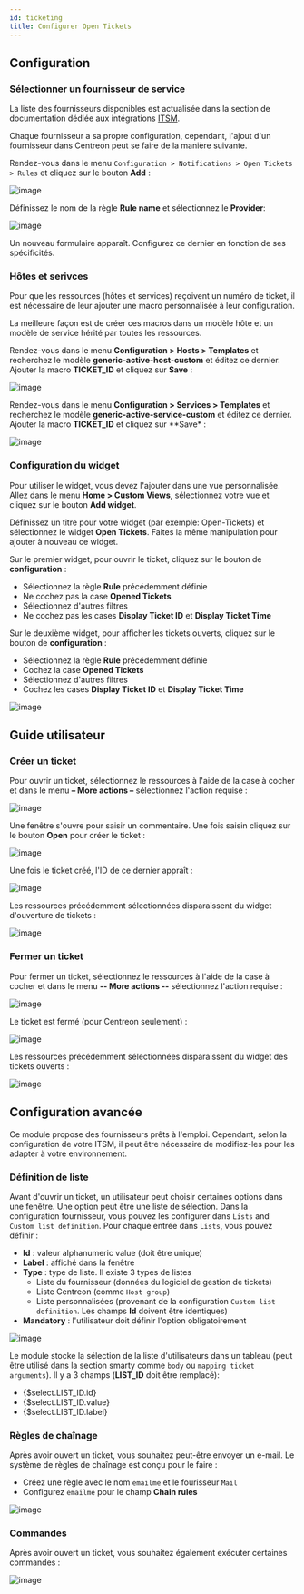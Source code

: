 ```yaml
---
id: ticketing
title: Configurer Open Tickets
---
```


## Configuration

### Sélectionner un fournisseur de service

La liste des fournisseurs disponibles est actualisée dans la section de documentation
dédiée aux intégrations [ITSM](../integrations/itsm/itsm-overview.md).

Chaque fournisseur a sa propre configuration, cependant, l'ajout d'un
fournisseur dans Centreon peut se faire de la manière suivante.

Rendez-vous dans le menu
`Configuration > Notifications > Open Tickets > Rules` et cliquez sur le
bouton **Add** :

![image](../assets/alerts/open_tickets_add_provider_01.png)

Définissez le nom de la règle **Rule name** et sélectionnez le **Provider**:

![image](../assets/alerts/open_tickets_add_provider_02.png)

Un nouveau formulaire apparaît. Configurez ce dernier en fonction de ses
spécificités.

### Hôtes et serivces

Pour que les ressources (hôtes et services) reçoivent un numéro de
ticket, il est nécessaire de leur ajouter une macro personnalisée à leur
configuration.

La meilleure façon est de créer ces macros dans un modèle hôte et un
modèle de service hérité par toutes les ressources.

Rendez-vous dans le menu **Configuration > Hosts > Templates** et
recherchez le modèle **generic-active-host-custom** et éditez ce
dernier. Ajouter la macro **TICKET\_ID** et cliquez sur **Save** :

![image](../assets/alerts/open_tickets_macro.png)

Rendez-vous dans le menu **Configuration > Services > Templates** et
recherchez le modèle **generic-active-service-custom** et éditez ce
dernier. Ajouter la macro **TICKET\_ID** et cliquez sur \*\*Save\* :

![image](../assets/alerts/open_tickets_macro.png)

### Configuration du widget

Pour utiliser le widget, vous devez l'ajouter dans une vue
personnalisée. Allez dans le menu **Home > Custom Views**, sélectionnez
votre vue et cliquez sur le bouton **Add widget**.

Définissez un titre pour votre widget (par exemple: Open-Tickets) et
sélectionnez le widget **Open Tickets**. Faites la même manipulation
pour ajouter à nouveau ce widget.

Sur le premier widget, pour ouvrir le ticket, cliquez sur le bouton de
**configuration** :

-   Sélectionnez la règle **Rule** précédemment définie
-   Ne cochez pas la case **Opened Tickets**
-   Sélectionnez d'autres filtres
-   Ne cochez pas les cases **Display Ticket ID** et **Display Ticket
    Time**

Sur le deuxième widget, pour afficher les tickets ouverts, cliquez sur
le bouton de **configuration** :

-   Sélectionnez la règle **Rule** précédemment définie
-   Cochez la case **Opened Tickets**
-   Sélectionnez d'autres filtres
-   Cochez les cases **Display Ticket ID** et **Display Ticket Time**

![image](../assets/alerts/open_tickets_add_widget.png)

## Guide utilisateur

### Créer un ticket

Pour ouvrir un ticket, sélectionnez le ressources à l'aide de la case à
cocher et dans le menu **– More actions –** sélectionnez l'action
requise :

![image](../assets/alerts/open_ticket_add_01.png)

Une fenêtre s'ouvre pour saisir un commentaire. Une fois saisin cliquez sur
le bouton **Open** pour créer le ticket :

![image](../assets/alerts/open_ticket_add_02.png)

Une fois le ticket créé, l'ID de ce dernier appraît :

![image](../assets/alerts/open_ticket_add_03.png)

Les ressources précédemment sélectionnées disparaissent du widget
d'ouverture de tickets :

![image](../assets/alerts/open_ticket_add_04.png)

### Fermer un ticket

Pour fermer un ticket, sélectionnez le ressources à l'aide de la case à
cocher et dans le menu **-- More actions --** sélectionnez l'action requise :

![image](../assets/alerts/open_ticket_close_ticket_01.png)

Le ticket est fermé (pour Centreon seulement) :

![image](../assets/alerts/open_ticket_close_ticket_02.png)

Les ressources précédemment sélectionnées disparaissent du widget des
tickets ouverts :

![image](../assets/alerts/open_ticket_close_ticket_03.png)

## Configuration avancée

Ce module propose des fournisseurs prêts à l'emploi. Cependant, selon la
configuration de votre ITSM, il peut être nécessaire de modifiez-les
pour les adapter à votre environnement.

### Définition de liste

Avant d'ouvrir un ticket, un utilisateur peut choisir certaines options
dans une fenêtre. Une option peut être une liste de sélection. Dans la
configuration fournisseur, vous pouvez les configurer dans `Lists` and
`Custom list definition`. Pour chaque entrée dans `Lists`, vous pouvez
définir :

-   **Id** : valeur alphanumeric value (doit être unique)
-   **Label** : affiché dans la fenêtre
-   **Type** : type de liste. Il existe 3 types de listes
    -   Liste du fournisseur (données du logiciel de gestion de tickets)
    -   Liste Centreon (comme `Host group`)
    -   Liste personnalisées (provenant de la configuration
        `Custom list definition`. Les champs **Id** doivent être
        identiques)
-   **Mandatory** : l'utilisateur doit définir l'option obligatoirement

![image](../assets/alerts/open_ticket_advanced_list_01.png)

Le module stocke la sélection de la liste d'utilisateurs dans un tableau
(peut être utilisé dans la section smarty comme `body` ou
`mapping ticket arguments`). Il y a 3 champs (**LIST\_ID** doit être
remplacé):

-   {$select.LIST\_ID.id}
-   {$select.LIST\_ID.value}
-   {$select.LIST\_ID.label}

### Règles de chaînage

Après avoir ouvert un ticket, vous souhaitez peut-être envoyer un
e-mail. Le système de règles de chaînage est conçu pour le faire :

-   Créez une règle avec le nom `emailme` et le fourisseur `Mail`
-   Configurez `emailme` pour le champ **Chain rules**

![image](../assets/alerts/open_ticket_advanced_chain_01.png)

### Commandes

Après avoir ouvert un ticket, vous souhaitez également exécuter certaines
commandes :

![image](../assets/alerts/open_ticket_advanced_cmd_01.png)
